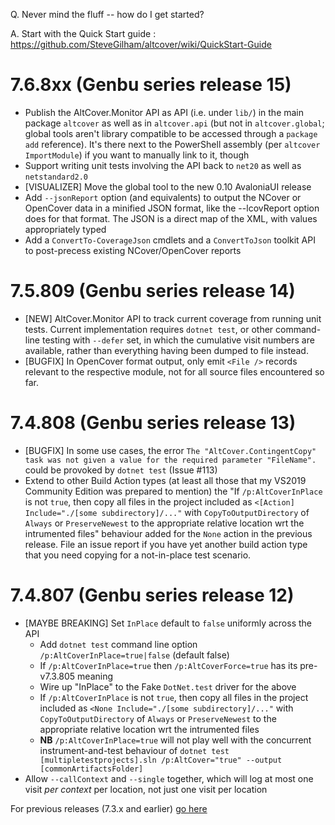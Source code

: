 Q. Never mind the fluff -- how do I get started?

A. Start with the Quick Start guide : https://github.com/SteveGilham/altcover/wiki/QuickStart-Guide

# 7.6.8xx (Genbu series release 15)
* Publish the AltCover.Monitor API as API (i.e. under `lib/`) in the main package `altcover` as well as in `altcover.api` (but not in `altcover.global`; global tools aren't library compatible to be accessed through a `package add` reference).  It's there next to the PowerShell assembly (per `altcover ImportModule`) if you want to manually link to it, though
* Support writing unit tests involving the API back to `net20` as well as `netstandard2.0`
* [VISUALIZER] Move the global tool to the new 0.10 AvaloniaUI release
* Add `--jsonReport` option (and equivalents) to output the NCover or OpenCover data in a minified JSON format, like the --lcovReport option does for that format.  The JSON is a direct map of the XML, with values appropriately typed
* Add a `ConvertTo-CoverageJson` cmdlets and a `ConvertToJson` toolkit API to post-precess existing NCover/OpenCover reports 

# 7.5.809 (Genbu series release 14)
* [NEW] AltCover.Monitor API to track current coverage from running unit tests.  Current implementation requires `dotnet test`, or other command-line testing with `--defer` set, in which the cumulative visit numbers are available, rather than everything having been dumped to file instead.
* [BUGFIX] In OpenCover format output, only emit `<File />` records relevant to the respective module, not for all source files encountered so far.

# 7.4.808 (Genbu series release 13)
* [BUGFIX] In some use cases, the error `The "AltCover.ContingentCopy" task was not given a value for the required parameter "FileName".` could be provoked by `dotnet test` (Issue #113)
* Extend  to other Build Action types (at least all those that my VS2019 Community Edition was prepared to mention) the "If `/p:AltCoverInPlace` is not `true`, then copy all files in the project included as `<[Action] Include="./[some subdirectory]/..."` with `CopyToOutputDirectory` of `Always` or `PreserveNewest` to the appropriate relative location wrt the intrumented files" behaviour added for the `None` action in the previous release.  File an issue report if you have yet another build action type that you need copying for a not-in-place test scenario.

# 7.4.807 (Genbu series release 12)
* [MAYBE BREAKING] Set `InPlace` default to `false` uniformly across the API
  * Add `dotnet test` command line option `/p:AltCoverInPlace=true|false` (default false)
  * If  `/p:AltCoverInPlace=true` then `/p:AltCoverForce=true` has its pre-v7.3.805 meaning
  * Wire up "InPlace" to the Fake `DotNet.test` driver for the above
  * If `/p:AltCoverInPlace` is not `true`, then copy all files in the project included as `<None Include="./[some subdirectory]/..."` with `CopyToOutputDirectory` of `Always` or `PreserveNewest` to the appropriate relative location wrt the intrumented files
  * **NB** `/p:AltCoverInPlace=true` will not play well with the concurrent instrument-and-test behaviour of `dotnet test [multipletestprojects].sln /p:AltCover="true" --output [commonArtifactsFolder]`
* Allow `--callContext` and `--single` together, which will log at most one visit _per context_ per location, not just one visit per location

For previous releases (7.3.x and earlier) [go here](https://github.com/SteveGilham/altcover/blob/master/ReleaseNotes%20-%20Previously.md)